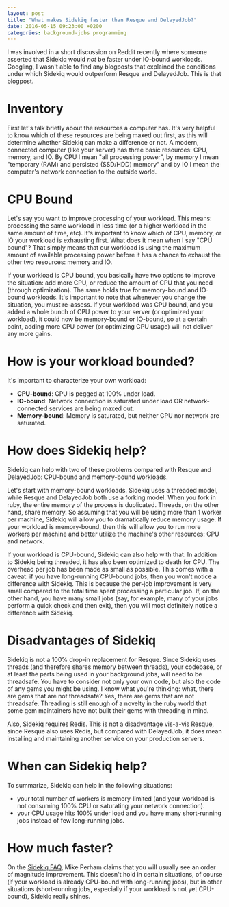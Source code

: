 ```yaml
---
layout: post
title: "What makes Sidekiq faster than Resque and DelayedJob?"
date: 2016-05-15 09:23:00 +0200
categories: background-jobs programming
---
```


I was involved in a short discussion on Reddit recently where someone asserted that Sidekiq would *not* be faster under IO-bound workloads. Googling, I wasn't able to find any blogposts that explained the conditions under which Sidekiq would outperform Resque and DelayedJob. This is that blogpost.

Inventory
===

First let's talk briefly about the resources a computer has. It's very helpful to know which of these resources are being maxed out first, as this will determine whether Sidekiq can make a difference or not. A modern, connected computer (like your server) has three basic resources: CPU, memory, and IO. By CPU I mean "all processing power", by memory I mean "temporary (RAM) and persisted (SSD/HDD) memory" and by IO I mean the computer's network connection to the outside world.

CPU Bound
===

Let's say you want to improve processing of your workload. This means: processing the same workload in less time (or a higher workload in the same amount of time, etc). It's important to know which of CPU, memory, or IO your workload is exhausting first. What does it mean when I say "CPU bound"? That simply means that our workload is using the maximum amount of available processing power before it has a chance to exhaust the other two resources: memory and IO.

If your workload is CPU bound, you basically have two options to improve the situation: add more CPU, or reduce the amount of CPU that you need (through optimization). The same holds true for memory-bound and IO-bound workloads. It's important to note that whenever you change the situation, you must re-assess. If your workload was CPU bound, and you added a whole bunch of CPU power to your server (or optimized your workload), it could now be memory-bound or IO-bound, so at a certain point, adding more CPU power (or optimizing CPU usage) will not deliver any more gains.

How is your workload bounded?
===

It's important to characterize your own workload:

* **CPU-bound**: CPU is pegged at 100% under load.
* **IO-bound**: Network connection is saturated under load OR network-connected services are being maxed out.
* **Memory-bound**: Memory is saturated, but neither CPU nor network are saturated.

How does Sidekiq help?
===

Sidekiq can help with two of these problems compared with Resque and DelayedJob: CPU-bound and memory-bound workloads.

Let's start with memory-bound workloads. Sidekiq uses a threaded model, while Resque and DelayedJob both use a forking model. When you fork in ruby, the entire memory of the process is duplicated. Threads, on the other hand, share memory. So assuming that you will be using more than 1 worker per machine, Sidekiq will allow you to dramatically reduce memory usage. If your workload is memory-bound, then this will allow you to run more workers per machine and better utilize the machine's other resources: CPU and network.

If your workload is CPU-bound, Sidekiq can also help with that. In addition to Sidekiq being threaded, it has also been optimized to death for CPU. The overhead per job has been made as small as possible. This comes with a caveat: if you have long-running CPU-bound jobs, then you won't notice a difference with Sidekiq. This is because the per-job improvement is very small compared to the total time spent processing a particular job. If, on the other hand, you have many small jobs (say, for example, many of your jobs perform a quick check and then exit), then you will most definitely notice a difference with Sidekiq.

Disadvantages of Sidekiq
===

Sidekiq is not a 100% drop-in replacement for Resque. Since Sidekiq uses threads (and therefore shares memory between threads), your codebase, or at least the parts being used in your background jobs, will need to be threadsafe. You have to consider not only your own code, but also the code of any gems you might be using. I know what you're thinking: what, there are gems that are not threadsafe? Yes, there are gems that are not threadsafe. Threading is still enough of a novelty in the ruby world that some gem maintainers have not built their gems with threading in mind.

Also, Sidekiq requires Redis. This is not a disadvantage vis-a-vis Resque, since Resque also uses Redis, but compared with DelayedJob, it does mean installing and maintaining another service on your production servers.

When can Sidekiq help?
===

To summarize, Sidekiq can help in the following situations:

- your total number of workers is memory-limited (and your workload is not consuming 100% CPU or saturating your network connection).
- your CPU usage hits 100% under load and you have many short-running jobs instead of few long-running jobs.

How much faster?
===

On the [Sidekiq FAQ](https://github.com/mperham/sidekiq/wiki/FAQ#what-kind-of-performance-can-i-expect-to-see-with-sidekiq), Mike Perham claims that you will usually see an order of magnitude improvement. This doesn't hold in certain situations, of course (if your workload is already CPU-bound with long-running jobs), but in other situations (short-running jobs, especially if your workload is not yet CPU-bound), Sidekiq really shines.

